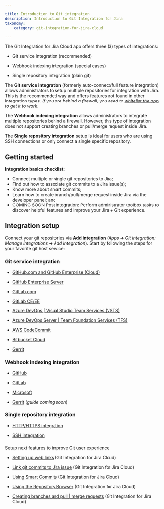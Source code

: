 ```yaml
---

title: Introduction to Git integration
description: Introduction to Git Integration for Jira
taxonomy:
    category: git-integration-for-jira-cloud

---
```



The Git Integration for Jira Cloud app offers three (3) types of integrations:

*   Git service integration (recommended)

*   Webhook indexing integration (special cases)

*   Single repository integration (plain git)


The **Git service integration** (formerly auto-connect/full feature integration) allows administrators to setup multiple repositories for integration with Jira. This is the recommended way and offers features not found in other integration types. _If you are behind a firewall, you need to_ [_whitelist the app_](/git-integration-for-jira-cloud/allow-list-whitelist-bigbrassband-cloud/) _to get it to work._

The **Webhook indexing integration** allows administrators to integrate multiple repositories behind a firewall. However, this type of integration does not support creating branches or pull/merge request inside Jira.

The **Single repository integration** setup is ideal for users who are using SSH connections or only connect a single specific repository.

## Getting started

**Integration basics checklist:**

*   Connect multiple or single git repositories to Jira;
*   Find out how to associate git commits to a Jira issue(s);
*   Know more about smart commits;
*   Learn how to create branch/pull/merge request inside Jira via the developer panel; and
*   COMING SOON Post integration: Perform administrator toolbox tasks to discover helpful features and improve your Jira + Git experience.

## Integration setup

Connect your git repositories via **Add integration** (_Apps_ ➜ _Git integration: Manage integrations_ ➜ _Add integration_). Start by following the steps for your favorite git host service:

### Git service integration

*   [GitHub.com and GitHub Enterprise (Cloud)](/git-integration-for-jira-cloud/github-com-gij-cloud/)

*   [GitHub Enterprise Server](/git-integration-for-jira-cloud/github-enterprise-server-gij-cloud/)

*   [GitLab.com](/git-integration-for-jira-cloud/gitlab-com-gij-cloud/)

*   [GitLab CE/EE](/git-integration-for-jira-cloud/gitlab-ce-ee-gij-cloud/)

*   [Azure DevOps | Visual Studio Team Services (VSTS)](/git-integration-for-jira-cloud/azure-devops-visual-studio-team-services-vsts-gij-cloud/)

*   [Azure DevOps Server | Team Foundation Services (TFS)](/git-integration-for-jira-cloud/azure-devops-server-team-foundation-services-tfs-gij-cloud/)

*   [AWS CodeCommit](/git-integration-for-jira-cloud/aws-codecommit-gij-cloud-gij-cloud/)

*   [Bitbucket Cloud](/git-integration-for-jira-cloud/bitbucket-cloud-gij-cloud/)

*   [Gerrit](/git-integration-for-jira-cloud/Gerrit-gij-cloud/)


### Webhook indexing integration

*   [GitHub](/git-integration-for-jira-cloud/github-webhook-indexing-integration-gij-cloud/)

*   [GitLab](/git-integration-for-jira-cloud/gitlab-webhook-indexing-integration-gij-cloud/)

*   [Microsoft](/git-integration-for-jira-cloud/github-webhook-indexing-integration-gij-cloud/)

*   [Gerrit](/git-integration-for-jira-cloud/gerrit-webhook-indexing-integration-gij-cloud/) (_guide coming soon_)


### Single repository integration

*   [HTTP/HTTPS integration](/git-integration-for-jira-cloud/connecting-to-a-single-git-repository-http-https-gij-cloud/)

*   [SSH integration](/connecting-to-a-single-git-repository-ssh-gij-cloud/)


###
Setup next features to improve Git user experience

*   [Setting up web links](/git-integration-for-jira-cloud/setting-up-web-links-gij-cloud/) (Git Integration for Jira Cloud)

*   [Link git commits to Jira issue](/git-integration-for-jira-cloud/link-git-commits-to-jira-issue-gij-cloud/) (Git Integration for Jira Cloud)

*   [Using Smart Commits](/git-integration-for-jira-cloud/using-smart-commits-gij-cloud/) (Git Integration for Jira Cloud)

*   [Using the Repository Browser](/git-integration-for-jira-cloud/using-the-repository-browser-gij-cloud/) (Git Integration for Jira Cloud)

*   [Creating branches and pull | merge requests](/git-integration-for-jira-cloud/creating-branches-and-pull-merge-requests-gij-cloud/) (Git Integration for Jira Cloud)